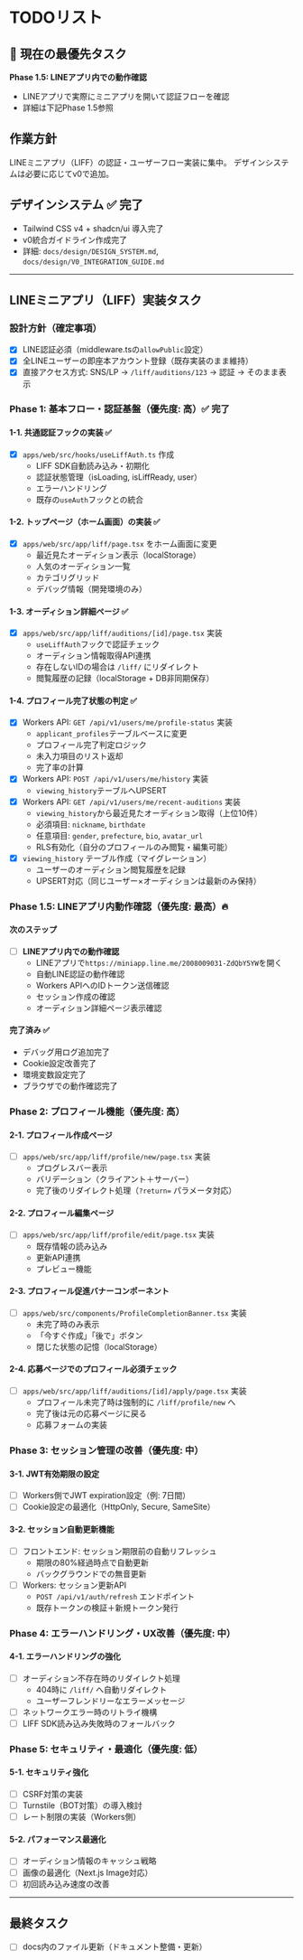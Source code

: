# TODOリスト

## 🎯 現在の最優先タスク
**Phase 1.5: LINEアプリ内での動作確認**
- LINEアプリで実際にミニアプリを開いて認証フローを確認
- 詳細は下記Phase 1.5参照

## 作業方針
LINEミニアプリ（LIFF）の認証・ユーザーフロー実装に集中。
デザインシステムは必要に応じてv0で追加。

## デザインシステム ✅ 完了
- Tailwind CSS v4 + shadcn/ui 導入完了
- v0統合ガイドライン作成完了
- 詳細: `docs/design/DESIGN_SYSTEM.md`, `docs/design/V0_INTEGRATION_GUIDE.md`

---
## LINEミニアプリ（LIFF）実装タスク

### 設計方針（確定事項）
- [x] LINE認証必須（middleware.tsの`allowPublic`設定）
- [x] 全LINEユーザーの即座本アカウント登録（既存実装のまま維持）
- [x] 直接アクセス方式: SNS/LP → `/liff/auditions/123` → 認証 → そのまま表示

### Phase 1: 基本フロー・認証基盤（優先度: 高）✅ 完了

#### 1-1. 共通認証フックの実装 ✅
- [x] `apps/web/src/hooks/useLiffAuth.ts` 作成
  - LIFF SDK自動読み込み・初期化
  - 認証状態管理（isLoading, isLiffReady, user）
  - エラーハンドリング
  - 既存の`useAuth`フックとの統合

#### 1-2. トップページ（ホーム画面）の実装 ✅
- [x] `apps/web/src/app/liff/page.tsx` をホーム画面に変更
  - 最近見たオーディション表示（localStorage）
  - 人気のオーディション一覧
  - カテゴリグリッド
  - デバッグ情報（開発環境のみ）

#### 1-3. オーディション詳細ページ ✅
- [x] `apps/web/src/app/liff/auditions/[id]/page.tsx` 実装
  - `useLiffAuth`フックで認証チェック
  - オーディション情報取得API連携
  - 存在しないIDの場合は `/liff/` にリダイレクト
  - 閲覧履歴の記録（localStorage + DB非同期保存）

#### 1-4. プロフィール完了状態の判定 ✅
- [x] Workers API: `GET /api/v1/users/me/profile-status` 実装
  - `applicant_profiles`テーブルベースに変更
  - プロフィール完了判定ロジック
  - 未入力項目のリスト返却
  - 完了率の計算
- [x] Workers API: `POST /api/v1/users/me/history` 実装
  - `viewing_history`テーブルへUPSERT
- [x] Workers API: `GET /api/v1/users/me/recent-auditions` 実装
  - `viewing_history`から最近見たオーディション取得（上位10件）
  - 必須項目: `nickname`, `birthdate`
  - 任意項目: `gender`, `prefecture`, `bio`, `avatar_url`
  - RLS有効化（自分のプロフィールのみ閲覧・編集可能）
- [x] `viewing_history` テーブル作成（マイグレーション）
  - ユーザーのオーディション閲覧履歴を記録
  - UPSERT対応（同じユーザー×オーディションは最新のみ保持）

### Phase 1.5: LINEアプリ内動作確認（優先度: 最高）🔥

#### 次のステップ
- [ ] **LINEアプリ内での動作確認**
  - LINEアプリで`https://miniapp.line.me/2008009031-ZdQbY5YW`を開く
  - 自動LINE認証の動作確認
  - Workers APIへのIDトークン送信確認
  - セッション作成の確認
  - オーディション詳細ページ表示確認

#### 完了済み ✅
- デバッグ用ログ追加完了
- Cookie設定改善完了
- 環境変数設定完了
- ブラウザでの動作確認完了

### Phase 2: プロフィール機能（優先度: 高）

#### 2-1. プロフィール作成ページ
- [ ] `apps/web/src/app/liff/profile/new/page.tsx` 実装
  - プログレスバー表示
  - バリデーション（クライアント＋サーバー）
  - 完了後のリダイレクト処理（`?return=` パラメータ対応）

#### 2-2. プロフィール編集ページ
- [ ] `apps/web/src/app/liff/profile/edit/page.tsx` 実装
  - 既存情報の読み込み
  - 更新API連携
  - プレビュー機能

#### 2-3. プロフィール促進バナーコンポーネント
- [ ] `apps/web/src/components/ProfileCompletionBanner.tsx` 実装
  - 未完了時のみ表示
  - 「今すぐ作成」「後で」ボタン
  - 閉じた状態の記憶（localStorage）

#### 2-4. 応募ページでのプロフィール必須チェック
- [ ] `apps/web/src/app/liff/auditions/[id]/apply/page.tsx` 実装
  - プロフィール未完了時は強制的に `/liff/profile/new` へ
  - 完了後は元の応募ページに戻る
  - 応募フォームの実装

### Phase 3: セッション管理の改善（優先度: 中）

#### 3-1. JWT有効期限の設定
- [ ] Workers側でJWT expiration設定（例: 7日間）
- [ ] Cookie設定の最適化（HttpOnly, Secure, SameSite）

#### 3-2. セッション自動更新機能
- [ ] フロントエンド: セッション期限前の自動リフレッシュ
  - 期限の80%経過時点で自動更新
  - バックグラウンドでの無音更新
- [ ] Workers: セッション更新API
  - `POST /api/v1/auth/refresh` エンドポイント
  - 既存トークンの検証＋新規トークン発行

### Phase 4: エラーハンドリング・UX改善（優先度: 中）

#### 4-1. エラーハンドリングの強化
- [ ] オーディション不存在時のリダイレクト処理
  - 404時に `/liff/` へ自動リダイレクト
  - ユーザーフレンドリーなエラーメッセージ
- [ ] ネットワークエラー時のリトライ機構
- [ ] LIFF SDK読み込み失敗時のフォールバック

### Phase 5: セキュリティ・最適化（優先度: 低）

#### 5-1. セキュリティ強化
- [ ] CSRF対策の実装
- [ ] Turnstile（BOT対策）の導入検討
- [ ] レート制限の実装（Workers側）

#### 5-2. パフォーマンス最適化
- [ ] オーディション情報のキャッシュ戦略
- [ ] 画像の最適化（Next.js Image対応）
- [ ] 初回読み込み速度の改善

---
## 最終タスク
- [ ] docs内のファイル更新（ドキュメント整備・更新）
